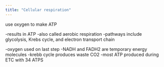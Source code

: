 ```yaml
---
title: "Cellular respiration"
---
```

use oxygen to make ATP

-results in ATP
-also called aerobic respiration
-pathways include glycolysis, Krebs cycle, and electron transport chain

-oxygen used on last step
-NADH and FADH2 are temporary energy molecules
-krebb cycle produces waste CO2
-most ATP produced during ETC with 34 ATPS

